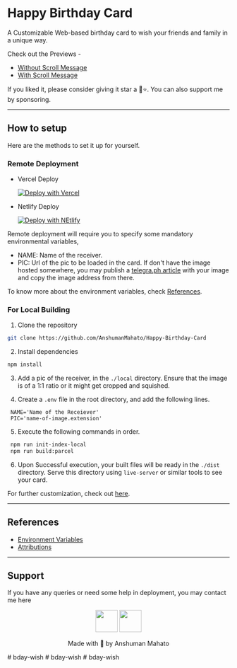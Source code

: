 # Happy Birthday Card

A Customizable Web-based birthday card to wish your friends and family in a unique way.

Check out the Previews -

- [Without Scroll Message](https://happy-birthday-card.vercel.app/)
- [With Scroll Message](https://hbd-card.netlify.app/)

If you liked it, please consider giving it star a 🤩⭐. You can also support me by sponsoring.

---

## How to setup

Here are the methods to set it up for yourself.

### Remote Deployment

- Vercel Deploy

   [![Deploy with Vercel](https://vercel.com/button)](https://vercel.com/new/clone?repository-url=https%3A%2F%2Fgithub.com%2FAnshumanMahato%2FHappy-Birthday-Card&env=NAME,PIC&envDescription=NAME%20-%3E%20Name%20of%20the%20Receiver%20%7C%20PIC%20-%3E%20web%20url%20of%20a%20picture%20of%20the%20receiver&envLink=https%3A%2F%2Fgithub.com%2FAnshumanMahato%2FHappy-Birthday-Card%2Fblob%2Fmain%2Fdocs%2Fvariables.md&project-name=happy-birthday-card&repo-name=happy-birthday-card&demo-title=Happy%20Birthday%20Card&demo-description=This%20is%20a%20web%20based%20interactive%20birthday%20card.&demo-url=https%3A%2F%2Fhappy-birthday-card.vercel.app%2F&demo-image=https%3A%2F%2Ftelegra.ph%2Ffile%2Fac886529ccc3843552f81.png)

- Netlify Deploy

   [![Deploy with NEtlify](https://www.netlify.com/img/deploy/button.svg)](https://app.netlify.com/start/deploy?repository=https://github.com/AnshumanMahato/Happy-Birthday-Card)

Remote deployment will require you to specify some mandatory environmental variables,

- NAME: Name of the receiver.
- PIC: Url of the pic to be loaded in the card. If don't have the image hosted somewhere, you may publish a [telegra.ph article](https://telegra.ph) with your image and copy the image address from there.

To know more about the environment variables, check [References](#references).

### For Local Building

1. Clone the repository

```sh
git clone https://github.com/AnshumanMahato/Happy-Birthday-Card

```

2. Install dependencies

```sh
npm install

```

3. Add a pic of the receiver, in the `./local` directory. Ensure that the image is of a 1:1 ratio or it might get cropped and squished.

4. Create a `.env` file in the root directory, and add the following lines.

```env
 NAME='Name of the Receiever'
 PIC='name-of-image.extension'

```

5. Execute the following commands in order.

```sh
 npm run init-index-local
 npm run build:parcel

```

6. Upon Successful execution, your built files will be ready in the `./dist` directory. Serve this directory using `live-server` or similar tools to see your card.

For further customization, check out [here](./docs/customizations.md).

---

## References

- [Environment Variables](./docs/variables.md)
- [Attributions](./docs/attributions.md)

---

## Support

If you have any queries or need some help in deployment, you may contact me here

<div align="center">
   
<a href="https://t.me/AnshumanMahato"><img src="https://cdn.cdnlogo.com/logos/t/39/telegram.svg" height="50px"></a>
<a href="mailto:rcoder.bytes@gmail.com"><img src="https://cdn.cdnlogo.com/logos/g/93/gmail.svg" height="50px"></a>

Made with 💖 by Anshuman Mahato

</div>
#   b d a y - w i s h  
 #   b d a y - w i s h  
 # bday-wish

